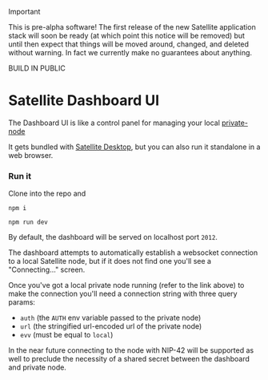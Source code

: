 > [!IMPORTANT]
> This is pre-alpha software! The first release of the new Satellite application stack will soon be ready (at which point this notice will be removed) but until then expect that things will be moved around, changed, and deleted without warning. In fact we currently make no guarantees about anything.
>
> BUILD IN PUBLIC

# Satellite Dashboard UI

The Dashboard UI is like a control panel for managing your local [private-node](https://github.com/satellite-earth/private-node)

It gets bundled with [Satellite Desktop](https://github.com/satellite-earth/desktop), but you can also run it standalone in a web browser.

### Run it

Clone into the repo and

`npm i`

`npm run dev`

By default, the dashboard will be served on localhost port `2012`.

The dashboard attempts to automatically establish a websocket connection to a local Satellite node, but if it does not find one you'll see a "Connecting..." screen.

Once you've got a local private node running (refer to the link above) to make the connection you'll need a connection string with three query params:

- `auth` (the `AUTH` env variable passed to the private node)
- `url` (the stringified url-encoded url of the private node)
- `evv` (must be equal to `local`)

In the near future connecting to the node with NIP-42 will be supported as well to preclude the necessity of a shared secret between the dashboard and private node.
